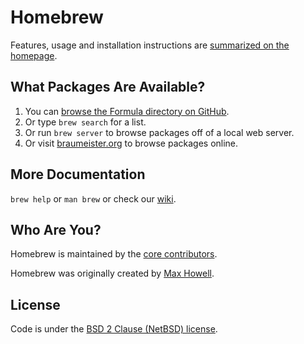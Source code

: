 Homebrew
========
Features, usage and installation instructions are [summarized on the homepage][home].

What Packages Are Available?
----------------------------
1. You can [browse the Formula directory on GitHub][formula].
2. Or type `brew search` for a list.
3. Or run `brew server` to browse packages off of a local web server.
4. Or visit [braumeister.org][braumeister] to browse packages online.

More Documentation
------------------
`brew help` or `man brew` or check our [wiki][].

Who Are You?
------------
Homebrew is maintained by the [core contributors][team].

Homebrew was originally created by [Max Howell][mxcl].

License
-------
Code is under the [BSD 2 Clause (NetBSD) license][license].

[home]:http://brew.sh
[wiki]:http://wiki.github.com/Homebrew/homebrew
[mxcl]:http://twitter.com/mxcl
[formula]:http://github.com/Homebrew/homebrew/tree/master/Library/Formula/
[braumeister]:http://braumeister.org
[license]:https://github.com/Homebrew/homebrew/tree/master/Library/Homebrew/LICENSE
[team]:https://github.com/Homebrew?tab=members
